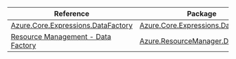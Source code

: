 | Reference | Package | Source |
|---|---|---|
|[Azure.Core.Expressions.DataFactory](core.expressions.datafactory-readme.md)|[Azure.Core.Expressions.DataFactory](https://www.nuget.org/packages/Azure.Core.Expressions.DataFactory)|[GitHub](https://github.com/Azure/azure-sdk-for-net/blob/main/sdk/core/Azure.Core.Expressions.DataFactory)|
|[Resource Management - Data Factory](resourcemanager.datafactory-readme.md)|[Azure.ResourceManager.DataFactory](https://www.nuget.org/packages/Azure.ResourceManager.DataFactory)|[GitHub](https://github.com/Azure/azure-sdk-for-net/blob/main/sdk/datafactory/Azure.ResourceManager.DataFactory)|
